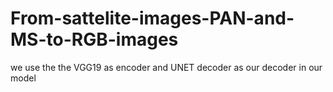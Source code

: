 # From-sattelite-images-PAN-and-MS-to-RGB-images
we use the the VGG19 as encoder and UNET decoder as our decoder in our model
